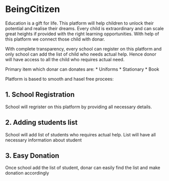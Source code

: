 # BeingCitizen

Education is a gift for life. This platform will help children to unlock their potential and realise their dreams. Every child is extraordinary and can scale great heights if provided with the right learning opportunities. With help of this platform we connect those child with donar.

With complete transparency, every school can register on this platform and only school can add the list of child who needs actual help. Hence donor will have access to all the child who requires actual need.

Primary item which donar can donates are:
    *   Uniforms
    *   Stationary
    *   Book

Platform is based to smooth and hasel free procees:
## 1. School Registration

School will regrister on this platform by providing all necessary details.

## 2. Adding students list 

School will add list of students who requires actual help. List will have all necessary information about student

## 3. Easy Donation

Once school add the list of student, donar can easily find the list and make donation accordingly
